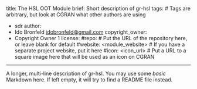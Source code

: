 title: The HSL OOT Module
brief: Short description of gr-hsl
tags: # Tags are arbitrary, but look at CGRAN what other authors are using
  - sdr
author:
  - Ido Bronfeld <idobronfeld@gmail.com>
copyright_owner:
  - Copyright Owner 1
license:
#repo: # Put the URL of the repository here, or leave blank for default
#website: <module_website> # If you have a separate project website, put it here
#icon: <icon_url> # Put a URL to a square image here that will be used as an icon on CGRAN
---
A longer, multi-line description of gr-hsl.
You may use some *basic* Markdown here.
If left empty, it will try to find a README file instead.
